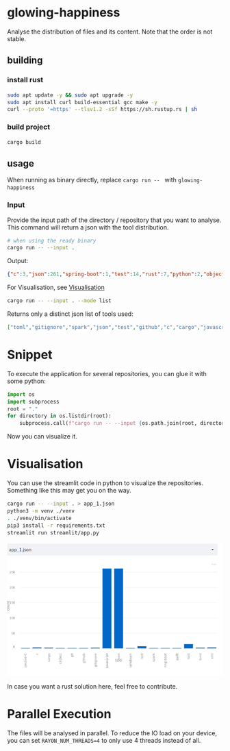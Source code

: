 # glowing-happiness
Analyse the distribution of files and its content. Note that the order is not stable.

## building
### install rust
```bash
sudo apt update -y && sudo apt upgrade -y
sudo apt install curl build-essential gcc make -y
curl --proto '=https' --tlsv1.2 -sSf https://sh.rustup.rs | sh
```

### build project
```bash
cargo build
```


## usage
When running as binary directly, replace `cargo run -- ` with `glowing-happiness `  

### Input
Provide the input path of the directory / repository that you want to analyse.
This command will return a json with the tool distribution.
```bash
# when using the ready binary
cargo run -- --input .
```
Output: 

```json
{"c":3,"json":261,"spring-boot":1,"test":14,"rust":7,"python":2,"objective-c":1,"gitignore":2,"javascript":261,"circleci":1,"git":1,"xml":3,"toml":2,"swift":1,"cargo":2,"github":1,"markdown":1,"spark":1}
```

For Visualisation, see [Visualisation](README.md#Visualisation)

```bash
cargo run -- --input . --mode list
```

Returns only a distinct json list of tools used:
```json
["toml","gitignore","spark","json","test","github","c","cargo","javascript","rust","python","swift","git","spring-boot","markdown","objective-c","xml","circleci"]

```

# Snippet
To execute the application for several repositories, you can glue it with some python:
```python
import os
import subprocess
root = "."
for directory in os.listdir(root):
    subprocess.call(f"cargo run -- --input {os.path.join(root, directory)} > {directory}.json", shell=True)
```

Now you can visualize it.

# Visualisation
You can use the streamlit code in python to visualize the repositories.
Something like this may get you on the way.
```bash
cargo run -- --input . > app_1.json
python3 -m venv ./venv
. ./venv/bin/activate
pip3 install -r requirements.txt
streamlit run streamlit/app.py
```

![streamlit](streamlit.png)

In case you want a rust solution here, feel free to contribute. 

# Parallel Execution
The files will be analysed in parallel. To reduce the IO load on your device, you can set
`RAYON_NUM_THREADS=4` to only use 4 threads instead of all.
